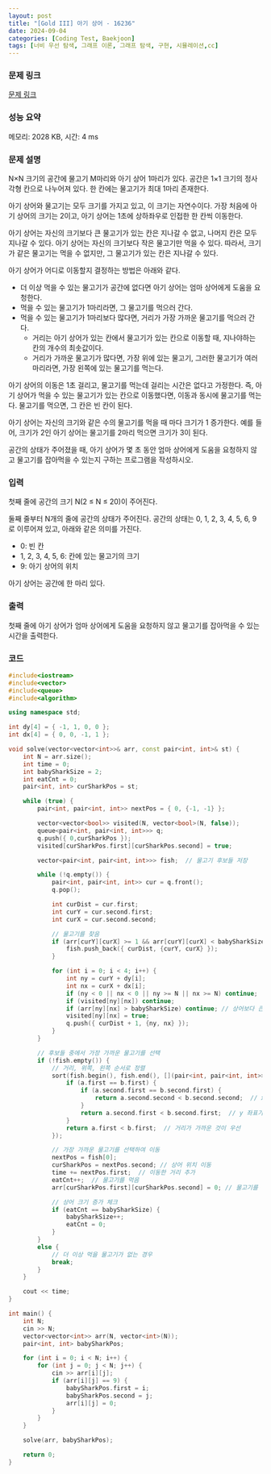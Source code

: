 ```yaml
---
layout: post
title: "[Gold III] 아기 상어 - 16236"
date: 2024-09-04
categories: [Coding Test, Baekjoon]
tags: [너비 우선 탐색, 그래프 이론, 그래프 탐색, 구현, 시뮬레이션,cc]
---
```


### 문제 링크

[문제 링크](https://www.acmicpc.net/problem/16236)

### 성능 요약

메모리: 2028 KB, 시간: 4 ms

### 문제 설명

<p>N×N 크기의 공간에 물고기 M마리와 아기 상어 1마리가 있다. 공간은 1×1 크기의 정사각형 칸으로 나누어져 있다. 한 칸에는 물고기가 최대 1마리 존재한다.</p>

<p>아기 상어와 물고기는 모두 크기를 가지고 있고, 이 크기는 자연수이다. 가장 처음에 아기 상어의 크기는 2이고, 아기 상어는 1초에 상하좌우로 인접한 한 칸씩 이동한다.</p>

<p>아기 상어는 자신의 크기보다 큰 물고기가 있는 칸은 지나갈 수 없고, 나머지 칸은 모두 지나갈 수 있다. 아기 상어는 자신의 크기보다 작은 물고기만 먹을 수 있다. 따라서, 크기가 같은 물고기는 먹을 수 없지만, 그 물고기가 있는 칸은 지나갈 수 있다.</p>

<p>아기 상어가 어디로 이동할지 결정하는 방법은 아래와 같다.</p>

<ul>
	<li>더 이상 먹을 수 있는 물고기가 공간에 없다면 아기 상어는 엄마 상어에게 도움을 요청한다.</li>
	<li>먹을 수 있는 물고기가 1마리라면, 그 물고기를 먹으러 간다.</li>
	<li>먹을 수 있는 물고기가 1마리보다 많다면, 거리가 가장 가까운 물고기를 먹으러 간다.
	<ul>
		<li>거리는 아기 상어가 있는 칸에서 물고기가 있는 칸으로 이동할 때, 지나야하는 칸의 개수의 최솟값이다.</li>
		<li>거리가 가까운 물고기가 많다면, 가장 위에 있는 물고기, 그러한 물고기가 여러마리라면, 가장 왼쪽에 있는 물고기를 먹는다.</li>
	</ul>
	</li>
</ul>

<p>아기 상어의 이동은 1초 걸리고, 물고기를 먹는데 걸리는 시간은 없다고 가정한다. 즉, 아기 상어가 먹을 수 있는 물고기가 있는 칸으로 이동했다면, 이동과 동시에 물고기를 먹는다. 물고기를 먹으면, 그 칸은 빈 칸이 된다.</p>

<p>아기 상어는 자신의 크기와 같은 수의 물고기를 먹을 때 마다 크기가 1 증가한다. 예를 들어, 크기가 2인 아기 상어는 물고기를 2마리 먹으면 크기가 3이 된다.</p>

<p>공간의 상태가 주어졌을 때, 아기 상어가 몇 초 동안 엄마 상어에게 도움을 요청하지 않고 물고기를 잡아먹을 수 있는지 구하는 프로그램을 작성하시오.</p>

### 입력

 <p>첫째 줄에 공간의 크기 N(2 ≤ N ≤ 20)이 주어진다.</p>

<p>둘째 줄부터 N개의 줄에 공간의 상태가 주어진다. 공간의 상태는 0, 1, 2, 3, 4, 5, 6, 9로 이루어져 있고, 아래와 같은 의미를 가진다.</p>

<ul>
	<li>0: 빈 칸</li>
	<li>1, 2, 3, 4, 5, 6: 칸에 있는 물고기의 크기</li>
	<li>9: 아기 상어의 위치</li>
</ul>

<p>아기 상어는 공간에 한 마리 있다.</p>

### 출력

 <p>첫째 줄에 아기 상어가 엄마 상어에게 도움을 요청하지 않고 물고기를 잡아먹을 수 있는 시간을 출력한다.</p>

### 코드

```cc
#include<iostream>
#include<vector>
#include<queue>
#include<algorithm>

using namespace std;

int dy[4] = { -1, 1, 0, 0 };
int dx[4] = { 0, 0, -1, 1 };

void solve(vector<vector<int>>& arr, const pair<int, int>& st) {
	int N = arr.size();
	int time = 0;
	int babySharkSize = 2;
	int eatCnt = 0;
	pair<int, int> curSharkPos = st;

	while (true) {
		pair<int, pair<int, int>> nextPos = { 0, {-1, -1} };

		vector<vector<bool>> visited(N, vector<bool>(N, false));
		queue<pair<int, pair<int, int>>> q;
		q.push({ 0,curSharkPos });
		visited[curSharkPos.first][curSharkPos.second] = true;

		vector<pair<int, pair<int, int>>> fish;  // 물고기 후보들 저장

		while (!q.empty()) {
			pair<int, pair<int, int>> cur = q.front();
			q.pop();

			int curDist = cur.first;
			int curY = cur.second.first;
			int curX = cur.second.second;

			// 물고기를 찾음
			if (arr[curY][curX] >= 1 && arr[curY][curX] < babySharkSize) {
				fish.push_back({ curDist, {curY, curX} });
			}

			for (int i = 0; i < 4; i++) {
				int ny = curY + dy[i];
				int nx = curX + dx[i];
				if (ny < 0 || nx < 0 || ny >= N || nx >= N) continue;
				if (visited[ny][nx]) continue;
				if (arr[ny][nx] > babySharkSize) continue; // 상어보다 큰 물고기는 지나갈 수 없음
				visited[ny][nx] = true;
				q.push({ curDist + 1, {ny, nx} });
			}
		}

		// 후보들 중에서 가장 가까운 물고기를 선택
		if (!fish.empty()) {
			// 거리, 위쪽, 왼쪽 순서로 정렬
			sort(fish.begin(), fish.end(), [](pair<int, pair<int, int>>& a, pair<int, pair<int, int>>& b) {
				if (a.first == b.first) {
					if (a.second.first == b.second.first) {
						return a.second.second < b.second.second;  // x 좌표가 작은 것이 우선
					}
					return a.second.first < b.second.first;  // y 좌표가 작은 것이 우선
				}
				return a.first < b.first;  // 거리가 가까운 것이 우선
			});

			// 가장 가까운 물고기를 선택하여 이동
			nextPos = fish[0];
			curSharkPos = nextPos.second; // 상어 위치 이동
			time += nextPos.first;  // 이동한 거리 추가
			eatCnt++;  // 물고기를 먹음
			arr[curSharkPos.first][curSharkPos.second] = 0; // 물고기를 먹었으니 빈 칸으로 설정

			// 상어 크기 증가 체크
			if (eatCnt == babySharkSize) {
				babySharkSize++;
				eatCnt = 0;
			}
		}
		else {
			// 더 이상 먹을 물고기가 없는 경우
			break;
		}
	}

	cout << time;
}

int main() {
	int N;
	cin >> N;
	vector<vector<int>> arr(N, vector<int>(N));
	pair<int, int> babySharkPos;

	for (int i = 0; i < N; i++) {
		for (int j = 0; j < N; j++) {
			cin >> arr[i][j];
			if (arr[i][j] == 9) {
				babySharkPos.first = i;
				babySharkPos.second = j;
				arr[i][j] = 0;  
			}
		}
	}

	solve(arr, babySharkPos);

	return 0;
}

```
